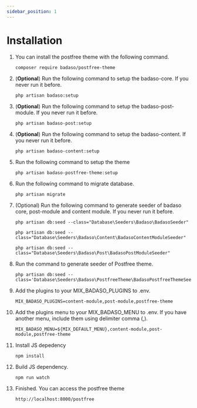 ```yaml
---
sidebar_position: 1
---
```


# Installation

1. You can install the postfree theme with the following command.

    ```
    composer require badaso/postfree-theme
    ```

1. (<b>Optional</b>) Run the following command to setup the badaso-core. If you never run it before.

    ```
    php artisan badaso:setup
    ```

1. (<b>Optional</b>) Run the following command to setup the badaso-post-module. If you never run it before.

    ```
    php artisan badaso-post:setup
    ```

1. (<b>Optional</b>) Run the following command to setup the badaso-content. If you never run it before.

    ```
    php artisan badaso-content:setup
    ```

1. Run the following command to setup the theme

    ```
    php artisan badaso-postfree-theme:setup
    ```

1. Run the following command to migrate database.

    ```
    php artisan migrate
    ```

1. (Optional) Run the following command to generate seeder of badaso core, post-module and content module. If you never run it before.

    ```
    php artisan db:seed --class="Database\Seeders\Badaso\BadasoSeeder"

    php artisan db:seed --class="Database\Seeders\Badaso\Content\BadasoContentModuleSeeder"

    php artisan db:seed --class="Database\Seeders\Badaso\Post\BadasoPostModuleSeeder"
    ```

1. Run the command to generate seeder of Postfree theme.

    ```
    php artisan db:seed --class='Database\Seeders\Badaso\PostfreeTheme\BadasoPostfreeThemeSeeder'
    ```

1. Add the plugins to your MIX_BADASO_PLUGINS to .env.

    ```
    MIX_BADASO_PLUGINS=content-module,post-module,postfree-theme
    ```

1. Add the plugins menu to your MIX_BADASO_MENU to .env. If you have another menu, include them using delimiter comma (,).
    ```
    MIX_BADASO_MENU=${MIX_DEFAULT_MENU},content-module,post-module,postfree-theme
    ```

1. Install JS depedency
    ```
   npm install
    ```

1. Build JS dependency.
    ```
    npm run watch
    ```

1. Finished. You can access the postfree theme
    ```
    http://localhost:8000/postfree
    ```


